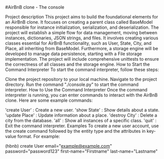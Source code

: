 #AirBnB clone - The console

Project description
This project aims to build the foundational elements for an AirBnB clone.
It focuses on creating a parent class called BaseModel responsible for instance initialization, serialization, and deserialization.
The project will establish a simple flow for data management, moving between instances, dictionaries, JSON strings, and files.
It involves creating various classes essential for AirBnB functionality, such as User, State, City, and Place, all inheriting from BaseModel.
Furthermore, a storage engine will be developed to manage data persistence, starting with a File storage implementation.
The project will include comprehensive unittests to ensure the correctness of all classes and the storage engine.
How to Start the Command Interpreter
To start the command interpreter, follow these steps:

Clone the project repository to your local machine.
Navigate to the project directory.
Run the command "./console.py" to start the command interpreter.
How to Use the Command Interpreter
Once the command interpreter is running, you can enter commands to interact with the AirBnB clone. Here are some example commands:

'create User' : Create a new user.
'show State' : Show details about a state.
'update Place' : Update information about a place.
'destroy City' : Delete a city from the database.
'all' : Show all instances of a specific class.
'quit' : Exit the command interpreter.
Examples
To create a new user account, use the create command followed by the entity type and the attributes in key-value format. For example:

(hbnb) create User email="example@example.com" password="password123" first-name="Firstname" last-name="Lastname"